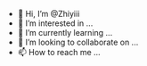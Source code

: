 - 👋 Hi, I’m @Zhiyiii
- 👀 I’m interested in ...
- 🌱 I’m currently learning ...
- 💞️ I’m looking to collaborate on ...
- 📫 How to reach me ...

<!---
Zhiyiii/Zhiyiii is a ✨ special ✨ repository because its `README.md` (this file) appears on your GitHub profile.
You can click the Preview link to take a look at your changes.
--->
